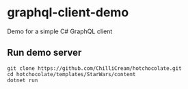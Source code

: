 # graphql-client-demo
Demo for a simple C# GraphQL client

## Run demo server
```
git clone https://github.com/ChilliCream/hotchocolate.git
cd hotchocolate/templates/StarWars/content
dotnet run
```
